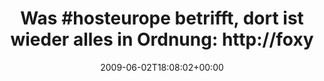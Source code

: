 ---
retweeted: false
source: <a href="http://twitter.com" rel="nofollow">Twitter Web Client</a>
entities:
  hashtags:
  - text: hosteurope
    indices:
    - '4'
    - '15'
  symbols: []
  user_mentions: []
  urls: []
display_text_range:
- '0'
- '82'
favorite_count: '0'
id_str: '2006414566'
truncated: false
retweet_count: '0'
id: '2006414566'
created_at: Tue Jun 02 18:08:02 +0000 2009
favorited: false
full_text: 'Was #hosteurope betrifft, dort ist wieder alles in Ordnung: http://foxyurl.com/4Tb'
lang: de
tags:
- hosteurope
- pesos/twitter
date: '2009-06-02T18:08:02+00:00'
src: https://twitter.com/bascht/status/2006414566
original_url: https://twitter.com/bascht/status/2006414566
type: twitter_tweet
text: 'Was #hosteurope betrifft, dort ist wieder alles in Ordnung: http://foxyurl.com/4Tb'
title: 'Was #hosteurope betrifft, dort ist wieder alles in Ordnung: http://foxy'

---
